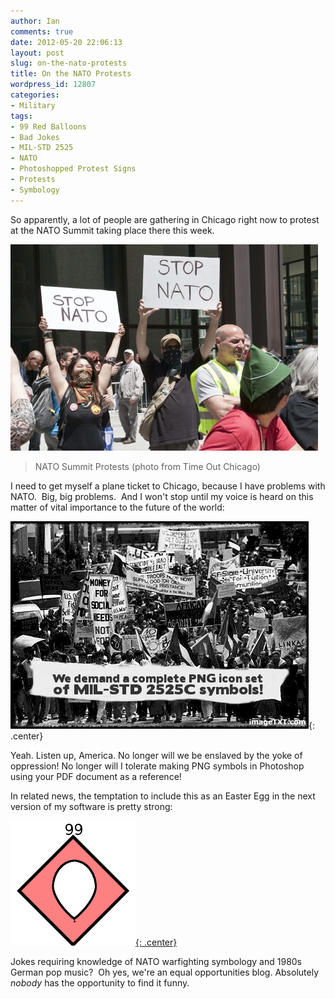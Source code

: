 ```yaml
---
author: Ian
comments: true
date: 2012-05-20 22:06:13
layout: post
slug: on-the-nato-protests
title: On the NATO Protests
wordpress_id: 12807
categories:
- Military
tags:
- 99 Red Balloons
- Bad Jokes
- MIL-STD 2525
- NATO
- Photoshopped Protest Signs
- Protests
- Symbology
---
```


So apparently, a lot of people are gathering in Chicago right now to protest at the NATO Summit taking place there this week.

[![NATO Summit Protests](/blog/2012/05/NatoProtests.jpg)](http://timeoutchicago.com/things-to-do/chicago-blog/15370076/nato-protests-friday-photos)

> NATO Summit Protests (photo from Time Out Chicago)

I need to get myself a plane ticket to Chicago, because I have problems with NATO.  Big, big problems.  And I won't stop until my voice is heard on this matter of vital importance to the future of the world:

!["We demand a complete PNG icon set of MIL-STD 2525C symbols!"](/blog/2012/05/protest.png){: .center}

Yeah. Listen up, America. No longer will we be enslaved by the yoke of oppression! No longer will I tolerate making PNG symbols in Photoshop using your PDF document as a reference!

In related news, the temptation to include this as an Easter Egg in the next version of my software is pretty strong:

[![MIL-STD 2525 Symbol: 99 Red Balloons](/blog/2012/05/symbol.png){: .center}](https://www.youtube.com/watch?v=14IRDDnEPR4)

Jokes requiring knowledge of NATO warfighting symbology and 1980s German pop music?  Oh yes, we're an equal opportunities blog. Absolutely _nobody_ has the opportunity to find it funny.
